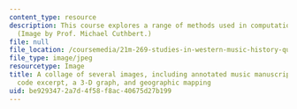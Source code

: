 ```yaml
---
content_type: resource
description: This course explores a range of methods used in computational musicology.
  (Image by Prof. Michael Cuthbert.)
file: null
file_location: /coursemedia/21m-269-studies-in-western-music-history-quantitative-and-computational-approaches-to-music-history-spring-2012/be9293472a7d4f58f8ac40675d27b199_21m-269s12.jpg
file_type: image/jpeg
resourcetype: Image
title: A collage of several images, including annotated music manuscript, software
  code excerpt, a 3-D graph, and geographic mapping
uid: be929347-2a7d-4f58-f8ac-40675d27b199
---
```

